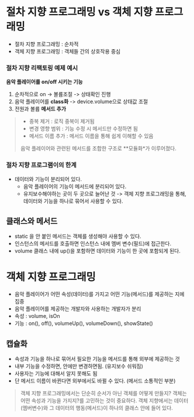 # 절차 지향 프로그래밍 vs 객체 지향 프로그래밍

- 절차 지향 프로그래밍 : 순차적
- 객체 지향 프로그래밍 : 객체들 간의 상호작용 중심

### 절차 지향 리팩토링 예제 예시
**음악 플레이어를 on/off 시키는 기능**
1. 순차적으로 on -> 볼륨조절 -> 상태확인 진행
2. 음악 플레이어를 **class화** -> device.volume으로 상태값 조절
3. 전원과 볼륨 **메서드 추가**

> - 중복 제거 : 로직 중복이 제거됨
> - 변경 영향 범위 : 기능 수정 시 메서드만 수정하면 됨
> - 메서드 이름 추가 : 메서드 이름을 통해 쉽게 이해할 수 있음
> 
> 음악 플레이어와 관련된 메서드를 조합한 구조로
> **모듈화*가 이루어졌다.

### 절차 지향 프로그램이의 한계
- 데이터와 기능이 분리되어 있다.
  - 음악 플레이어의 기능이 메서드에 분리되어 있다.
  - 유지보수해야하는 곳이 두 곳으로 늘어난 것
-> 객체 지향 프로그래밍을 통해, 데이터와 기능을 하나로 묶어서 사용할 수 있다.


## 클래스와 메서드
- static 을 안 붙인 메서드는 객체를 생성해야 사용할 수 있다.
- 인스턴스의 메서드를 호출하면 인스턴스 내에 멤버 변수(필드)에 접근한다.
- volume 클래스 내에 up()을 포함하면 데이터와 기능이 한 곳에 포함되게 된다.

# 객체 지향 프로그래밍
- 음악 플레이어가 어떤 속성(데이터)를 가지고 어떤 기능(메서드)를 제공하는 지에 집중
- 음악 플레이어를 제공하는 개발자와 사용하는 개발자가 분리
- 속성 : volume, isOn
- 기능 : on(), off(), volumeUp(), volumeDown(), showState()

## 캡슐화
- 속성과 기능을 하나로 묶어서 필요한 기능을 메서드를 통해 외부에 제공하는 것
- 내부 기능을 수정하면, 안에만 변경하면됨. (유지보수 쉬워짐)
- 사용자는 기능에 대해서 알지 못해도 됨
- 단 메서드 이름이 바뀐다면 외부에서도 바뀔 수 있다. (메서드 소통적인 부분)

> 객체 지향 프로그래밍에서는 단순히 순서가 아닌 객체를 어떻게 만들지? 객체는 어떤 속성과 기능을 가지지?를 고민하는 것이 중요하다.
> 객체 지향에서는 데이터(멤버변수)와 그 데이터의 행동(메서드)이 하나의 클래스 안에 들어 있다. 